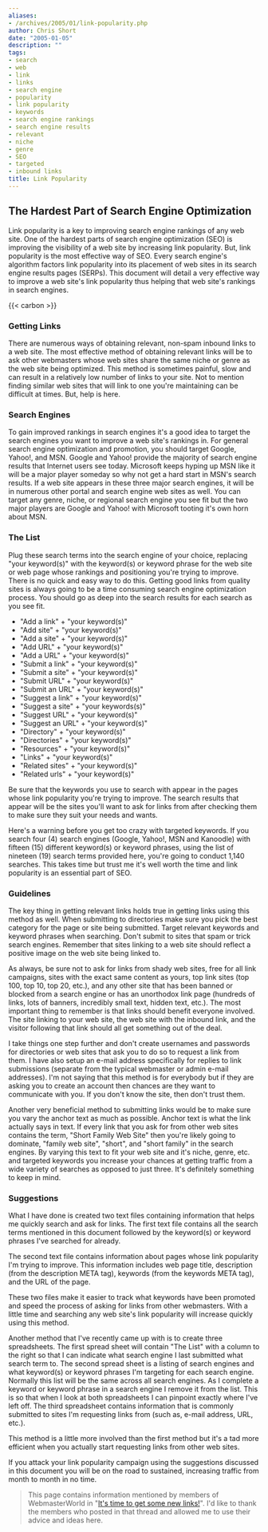 ```yaml
---
aliases:
- /archives/2005/01/link-popularity.php
author: Chris Short
date: "2005-01-05"
description: ""
tags:
- search
- web
- link
- links
- search engine
- popularity
- link popularity
- keywords
- search engine rankings
- search engine results
- relevant
- niche
- genre
- SEO
- targeted
- inbound links
title: Link Popularity
---
```


## The Hardest Part of Search Engine Optimization

Link popularity is a key to improving search engine rankings of any web site. One of the hardest parts of search engine optimization (SEO) is improving the visibility of a web site by increasing link popularity. But, link popularity is the most effective way of SEO. Every search engine's algorithm factors link popularity into its placement of web sites in its search engine results pages (SERPs). This document will detail a very effective way to improve a web site's link popularity thus helping that web site's rankings in search engines.

{{< carbon >}}

### Getting Links

There are numerous ways of obtaining relevant, non-spam inbound links to a web site. The most effective method of obtaining relevant links will be to ask other webmasters whose web sites share the same niche or genre as the web site being optimized. This method is sometimes painful, slow and can result in a relatively low number of links to your site. Not to mention finding similar web sites that will link to one you're maintaining can be difficult at times. But, help is here.


### Search Engines

To gain improved rankings in search engines it's a good idea to target the search engines you want to improve a web site's rankings in. For general search engine optimization and promotion, you should target Google, Yahoo!, and MSN. Google and Yahoo! provide the majority of search engine results that Internet users see today. Microsoft keeps hyping up MSN like it will be a major player someday so why not get a hard start in MSN's search results. If a web site appears in these three major search engines, it will be in numerous other portal and search engine web sites as well. You can target any genre, niche, or regional search engine you see fit but the two major players are Google and Yahoo! with Microsoft tooting it's own horn about MSN.

### The List

Plug these search terms into the search engine of your choice, replacing "your keyword(s)" with the keyword(s) or keyword phrase for the web site or web page whose rankings and positioning you're trying to improve. There is no quick and easy way to do this. Getting good links from quality sites is always going to be a time consuming search engine optimization process. You should go as deep into the search results for each search as you see fit.

- "Add a link" + "your keyword(s)"
- "Add site" + "your keyword(s)"
- "Add a site" + "your keyword(s)"
- "Add URL" + "your keyword(s)"
- "Add a URL" + "your keyword(s)"
- "Submit a link" + "your keyword(s)"
- "Submit a site" + "your keyword(s)"
- "Submit URL" + "your keyword(s)"
- "Submit an URL" + "your keyword(s)"
- "Suggest a link" + "your keyword(s)"
- "Suggest a site" + "your keywords(s)"
- "Suggest URL" + "your keyword(s)"
- "Suggest an URL" + "your keyword(s)"
- "Directory" + "your keyword(s)"
- "Directories" + "your keyword(s)"
- "Resources" + "your keyword(s)"
- "Links" + "your keyword(s)"
- "Related sites" + "your keyword(s)"
- "Related urls" + "your keyword(s)"

Be sure that the keywords you use to search with appear in the pages whose link popularity you're trying to improve. The search results that appear will be the sites you'll want to ask for links from after checking them to make sure they suit your needs and wants.

Here's a warning before you get too crazy with targeted keywords. If you search four (4) search engines (Google, Yahoo!, MSN and Kanoodle) with fifteen (15) different keyword(s) or keyword phrases, using the list of nineteen (19) search terms provided here, you're going to conduct 1,140 searches. This takes time but trust me it's well worth the time and link popularity is an essential part of SEO.

### Guidelines

The key thing in getting relevant links holds true in getting links using this method as well. When submitting to directories make sure you pick the best category for the page or site being submitted. Target relevant keywords and keyword phrases when searching. Don't submit to sites that spam or trick search engines. Remember that sites linking to a web site should reflect a positive image on the web site being linked to.

As always, be sure not to ask for links from shady web sites, free for all link campaigns, sites with the exact same content as yours, top link sites (top 100, top 10, top 20, etc.), and any other site that has been banned or blocked from a search engine or has an unorthodox link page (hundreds of links, lots of banners, incredibly small text, hidden text, etc.). The most important thing to remember is that links should benefit everyone involved. The site linking to your web site, the web site with the inbound link, and the visitor following that link should all get something out of the deal.

I take things one step further and don't create usernames and passwords for directories or web sites that ask you to do so to request a link from them. I have also setup an e-mail address specifically for replies to link submissions (separate from the typical webmaster or admin e-mail addresses). I'm not saying that this method is for everybody but if they are asking you to create an account then chances are they want to communicate with you. If you don't know the site, then don't trust them.

Another very beneficial method to submitting links would be to make sure you vary the anchor text as much as possible. Anchor text is what the link actually says in text. If every link that you ask for from other web sites contains the term, "Short Family Web Site" then you're likely going to dominate, "family web site", "short", and "short family" in the search engines. By varying this text to fit your web site and it's niche, genre, etc. and targeted keywords you increase your chances at getting traffic from a wide variety of searches as opposed to just three. It's definitely something to keep in mind.

### Suggestions

What I have done is created two text files containing information that helps me quickly search and ask for links. The first text file contains all the search terms mentioned in this document followed by the keyword(s) or keyword phrases I've searched for already.

The second text file contains information about pages whose link popularity I'm trying to improve. This information includes web page title, description (from the description META tag), keywords (from the keywords META tag), and the URL of the page.

These two files make it easier to track what keywords have been promoted and speed the process of asking for links from other webmasters. With a little time and searching any web site's link popularity will increase quickly using this method.

Another method that I've recently came up with is to create three spreadsheets. The first spread sheet will contain "The List" with a column to the right so that I can indicate what search engine I last submitted what search term to. The second spread sheet is a listing of search engines and what keyword(s) or keyword phrases I'm targeting for each search engine. Normally this list will be the same across all search engines. As I complete a keyword or keyword phrase in a search engine I remove it from the list. This is so that when I look at both spreadsheets I can pinpoint exactly where I've left off. The third spreadsheet contains information that is commonly submitted to sites I'm requesting links from (such as, e-mail address, URL, etc.).

This method is a little more involved than the first method but it's a tad more efficient when you actually start requesting links from other web sites.

If you attack your link popularity campaign using the suggestions discussed in this document you will be on the road to sustained, increasing traffic from month to month in no time.

> This page contains information mentioned by members of WebmasterWorld in "[It's time to get some new links!](https://www.webmasterworld.com/forum12/785.htm)". I'd like to thank the members who posted in that thread and allowed me to use their advice and ideas here.
